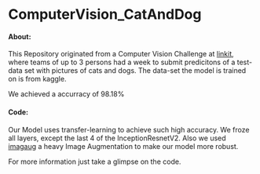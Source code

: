 # ComputerVision_CatAndDog
#### About:
This Repository originated from a Computer Vision Challenge at [linkit](https://www.linkit.tech), where teams of up to 3 persons had a week to submit predicitons of a test-data set with pictures of cats and dogs. The data-set the model is trained on is from kaggle.

We achieved a accurracy of 98.18%


#### Code:
Our Model uses transfer-learning to achieve such high accuracy. We froze all layers, except the last 4 of the InceptionResnetV2. Also we used [imagaug](https://imgaug.readthedocs.io/en/latest/source/examples_basics.html) a heavy Image Augmentation to make our model more robust.

For more information just take a glimpse on the code.
